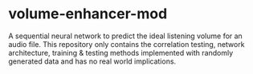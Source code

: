 # volume-enhancer-mod
A sequential neural network to predict the ideal listening volume for an audio file. This repository only contains the correlation testing, network architecture, training &amp; testing methods implemented with randomly generated data and has no real world implications.
